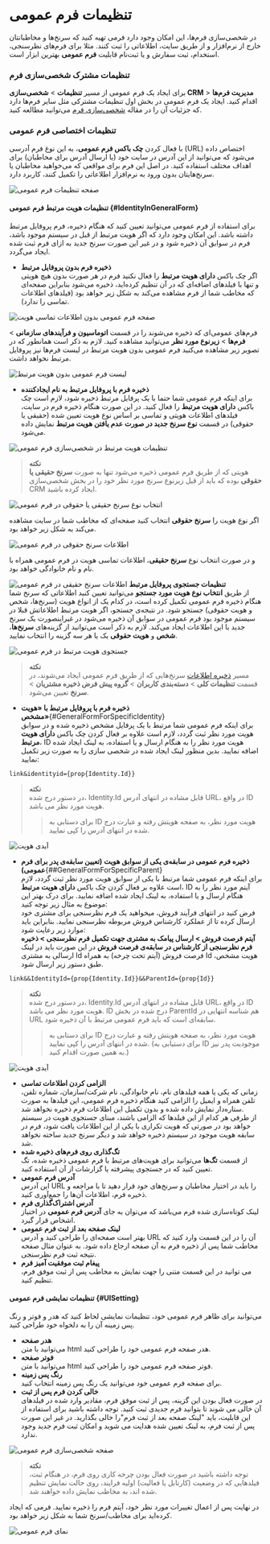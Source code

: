 # تنظیمات فرم عمومی

در شخصی‌سازی فرم‌ها، این امکان وجود دارد فرمی تهیه کنید که سرنخ‌ها و مخاطبانتان خارج از نرم‌افزار و از طریق سایت، اطلاعاتی را ثبت کنند. مثلا برای فرم‌های نظرسنجی، استخدام، ثبت سفارش و یا ثبت‌نام قابلیت **فرم عمومی** بهترین ابزار است.

### تنظیمات مشترک شخصی‌سازی فرم
برای ایجاد یک فرم عمومی از مسیر **تنظیمات** > **شخصی‌سازی CRM** > **مدیریت فرم‌ها** اقدام کنید. ایجاد یک فرم عمومی در بخش اول تنظیمات مشترکی مثل سایر فرم‌ها دارد که جزئیات آن را در مقاله [شخصی‌سازی فرم](https://github.com/1stco/PayamGostarDocs/blob/master/Help/Settings/Personalization-crm/Form-management/2.6.0/Form-customize-setting.md) می‌توانید مطالعه کنید.

### تنظیمات اختصاصی فرم عمومی
با فعال کردن **چک باکس فرم عمومی**، به این نوع فرم آدرسی (URL) اختصاص داده می‌شود که می‌توانید از این آدرس در سایت خود (یا ارسال آدرس برای مخاطبان) برای اهداف مختلف استفاده کنید. در اصل این فرم برای مواقعی که می‌خواهید مخاطبان یا سرنخ‌هایتان بدون ورود به نرم‌افزار اطلاعاتی را تکمیل کنند، کاربرد دارد.

![صفحه تنظیمات فرم عمومی](./Images/General-form_2.7.5.png)

#### تنظیمات هویت مرتبط فرم عمومی {#IdentityInGeneralForm}
برای استفاده از فرم عمومی می‌توانید تعیین کنید که هنگام ذخیره، فرم پروفایل مرتبط داشته باشد. این امکان وجود دارد که اگر هویت مرتبط از قبل در سیستم موجود باشد، فرم در سوابق آن ذخیره شود و در غیر این صورت سرنخ جدید به ازای فرم ثبت شده ایجاد می‌گردد.<br>
- **ذخیره فرم بدون پروفایل مرتبط**<br>
   اگر چک باکس **دارای هویت مرتبط** را فعال نکنید فرم در هر صورت بدون هیچ هویتی و تنها با فیلدهای اضافه‌ای که در آن تنظیم کرده‌اید، ذخیره می‌شود بنابراین صفحه‌ای که مخاطب شما از فرم مشاهده می‌کند به شکل زیر خواهد بود (فیلدهای اطلاعات تماسی را ندارد).

![صفحه فرم عمومی بدون اطلاعات تماسی هویت](./Images/General-Form-Without-Identity.png)

فرم‌های عمومی‌ای که ذخیره می‌شوند را در قسمت **اتوماسیون و فرآیندهای سازمانی** > **فرم‌ها** > **زیرنوع مورد نظر** می‌توانید مشاهده کنید. لازم به ذکر است همانطور که در تصویر زیر مشاهده می‌کنید فرم عمومی بدون هویت مرتبط در لیست فرم‌ها نیز پروفایل مرتبط نخواهد داشت.

![لیست فرم عمومی بدون هویت مرتبط](./Images/ListOfFormWithoutIdentity.png)

- **ذخیره فرم با پروفایل مرتبط به نام ایجادکننده**<br>
   برای اینکه فرم عمومی شما حتما با یک پرفایل مرتبط ذخیره شود، لازم است چک باکس **دارای هویت مرتبط** را فعال کنید. در این‌ صورت هنگام ذخیره فرم در سایت، فیلدهای اطلاعات هویتی و تماسی بر اساس نوع هویت تعیین شده (حقیقی یا حقوقی) در قسمت **نوع سرنخ جدید در صورت عدم یافتن هویت مرتبط** نمایش داده می‌شود. 

![تنظیمات هویت مرتبط در شخصی‌سازی فرم عمومی](./Images/Identity-in-general-form.png)

> **نکته**<br>
> هویتی که از طریق فرم عمومی ذخیره می‌شود تنها به صورت **سرنخ حقیقی یا حقوقی** بوده که باید از قبل زیرنوع سرنخ مورد نظر خود را در بخش شخصی‌سازی CRM ایجاد کرده باشید.

![انتخاب نوع سرنخ حقیقی یا حقوقی در فرم عمومی](./Images/Type-of-identityI-general-form-2.7.5.png)

اگر نوع هویت را **سرنخ حقوقی** انتخاب کنید صفحه‌ای که مخاطب شما در سایت مشاهده می‌کند به شکل زیر خواهد بود.

![اطلاعات سرنخ حقوقی در فرم عمومی](./Images/Organization-Identity-In-General-Form.png)

و در صورت انتخاب نوع **سرنخ حقیقی**، اطلاعات تماسی هویت در فرم عمومی همراه با نام و نام خانوادگی خواهد بود.

![اطلاعات سرنخ حقیقی در فرم عمومی](./Images/Person-In-General-Form.png)
**تنظیمات جستجوی پروفایل مرتبط**<br>
   از طریق **انتخاب نوع هویت مورد جستجو** می‌توانید تعیین کنید اطلاعاتی که سرنخ شما هنگام ذخیره فرم عمومی تکمیل کرده است، در کدام یک از انواع هویت (سرنخ‌ها، شخص و هویت حقوقی) جستجو شود. در نتیجه‌ی جستجو، اگر هویت مرتبط اطلاعاتش قبلا در سیستم موجود بود فرم عمومی در سوابق آن ذخیره می‌شود در غیراینصورت یک سرنخ جدید با این اطلاعات ایجاد می‌کند. لازم به ذکر است می‌توانید از گزینه‌های **سرنخ‌ها**، **شخص** و **هویت حقوقی** یک یا هر سه گزینه را انتخاب نمایید.

![جستجوی هویت مرتبط در فرم عمومی](./Images/Search-Identity-In-General-Form.png)

> **نکته**<br>
> مسیر [ذخیره اطلاعات](https://github.com/1stco/PayamGostarDocs/blob/master/Help/Settings/General-settings/User-category/User-category.md) سرنخ‌هایی که از طریق فرم عمومی ایجاد می‌شوند، در قسمت **تنظیمات کلی** > **دسته‌بندی کاربران** > **گروه پیش فرض ذخیره مشتریان** > **سرنخ** تعیین می‌شود.<br>

- **ذخیره فرم با پروفایل مرتبط با «هویت مشخص»**{#GeneralFormForSpecificIdentity}<br>
   برای اینکه فرم عمومی شما مرتبط با یک پرفایل مشخص ذخیره شده و در سوابق هویت مورد نظر ثبت گردد، لازم است علاوه بر فعال کردن چک باکس **دارای هویت مرتبط**، ID هویت مورد نظر را به هنگام ارسال و یا استفاده، به لینک ایجاد شده اضافه نمایید. بدین منظور لینک ایجاد شده در شخصی سازی را به صورت زیر تکمیل نمایید:<br>
``` 
link&identityid={prop{Identity.Id}} 
```
>**نکته**<br>
> در دستور درج شده، Identity.Id قابل مشاده در انتهای آدرس URL، در واقع ID هویت مورد نظر می باشد.
>> برای دستابی به ID هویت مورد نظر، به صفحه هویتش رفته و عبارت درج شده در انتهای آدرس را کپی نمایید. 

![آیدی هویت](./Images/customer-id-2.7.5.png)


- **ذخیره فرم عمومی در سابقه‌ی یکی از سوابق هویت (تعیین سابقه‌ی پدر برای فرم عمومی)**{##GeneralFormForSpecificParent}<br>
   برای اینکه فرم عمومی شما مرتبط با یکی از سوابق هویت  مورد نظر ثبت گردد، لازم است علاوه بر فعال کردن چک باکس **دارای هویت مرتبط**، ID آیتم مورد نظر را به هنگام ارسال و یا استفاده، به لینک ایجاد شده اضافه نمایید. برای درک بهتر این موضوع به مثال زیر توجه کنید:<br>
   فرض کنید در انتهای فرآیند فروش، میخواهید یک فرم نظرسنجی برای مشتری خود ارسال کرده تا از عملکرد کارشناس فروش مربوطه نظرسنجی نمایید. بنابراین باید موارد زیر رعایت شود:<br>
   **آیتم فرصت فروش > ارسال پیامک به مشتری جهت تکمیل فرم نظرسنجی > ذخیره فرم نظرسنجی از کارشناس در سابقه‌ی فرصت فروش**
   در این صورت باید در لینک ارسالی به مشتری Id فرصت فروش (آیتم تحت چرخه) به همراه Id هویت مشخص، طبق دستور زیر ارسال شود.

``` 
link&&IdentityId={prop{Identity.Id}}&&ParentId={prop{Id}}
```
>**نکته**<br>
> در دستور درج شده، Identity.Id قابل مشاده در انتهای آدرس URL، در واقع ID هویت مورد نظر می باشد. ID درج شده در بخش ParentId هم شناسه انتهایی در URL سابقه‌ای است که باید فرم عمومی مرتبط با آن ذخیره شود.
>> برای دستابی به ID هویت مورد نظر، به صفحه هویتش رفته و عبارت درج شده در انتهای آدرس را کپی نمایید. (برای دستیابی به ID موجودیت پدر نیز به همین صورت اقدام کنید.)

![آیدی هویت](./Images/customer-id-2.7.5.png)


- **الزامی کردن اطلاعات تماسی**<br>
   زمانی که یکی یا همه فیلدهای نام، نام خانوادگی، نام شرکت/سازمان، شماره تلفن، تلفن همراه و ایمیل را الزامی کنید هنگام ذخیره فرم عمومی، این فیلدها به صورت ستاره‌دار نمایش داده شده و بدون تکمیل این اطلاعات فرم ذخیره نخواهد شد.<br>
   از طرفی هر کدام از این فیلدها که الزامی باشند، مبنای جستجوی هویت در سیستم خواهد بود در صورتی که هویت تکراری با یکی از این اطلاعات یافت شود، فرم در سابقه هویت موجود در سیستم ذخیره خواهد شد و دیگر سرنخ جدید ساخته نخواهد شد.<br>
- **تگ‌گذاری روی فرم‌های ذخیره شده**<br>
  از قسمت **تگ‌ها** می‌توانید برای هویت‌های مرتبط با فرم عمومی ذخیره شده، تگ تعیین کنید که در جستجوی پیشرفته یا گزارشات از آن استفاده کنید.<br>
- **آدرس فرم عمومی**<br> 
   این آدرس URL را باید در اختیار مخاطبان و سرنخ‌های خود قرار دهید تا با مراجعه و ذخیره فرم، اطلاعات آن‌ها را جمع‌آوری کنید.<br>
- **آدرس اشتراک‌گذاری فرم**<br> 
   لینک کوتاه‌سازی شده فرم می‌باشد که می‌توان به جای **آدرس فرم عمومی** در اختیاز اشخاص قرار گیرد.<br>
- **لینک صفحه بعد از ثبت فرم عمومی**<br>
  بهتر است صفحه‌ای را طراحی کنید و آدرس URL آن را در این قسمت وارد کنید که مخاطب شما پس از ذخیره فرم به آن صفحه ارجاع داده شود. به عنوان مثال صفحه نتیجه ثبت فرم نظرسنجی.<br>
- **پیغام ثبت موفقیت آمیز فرم**<br>
   می توانید در این قسمت متنی را جهت نمایش به مخاطب پس از ثبت موفق فرم، تنظیم کنید.<br>
#### تنظیمات نمایشی فرم عمومی {#UISetting}
می‌توانید برای ظاهر فرم عمومی خود، تنظیمات نمایشی لحاظ  کنید که هدر و فوتر و رنگ پس زمینه آن را به دلخواه خود طراحی کنید.<br>
- **هدر صفحه**<br>
  می‌توانید با متن html هدر صفحه فرم عمومی خود را طراحی کنید.<br>
- **فوتر صفحه**<br>
   می‌توانید با متن html فوتر صفحه فرم عمومی خود را طراحی کنید.<br>
- **رنگ پس زمینه**<br>
   برای صفحه فرم عمومی خود می‌توانید یک رنگ پس زمینه انتخاب کنید.<br>
- **خالی کردن فرم پس از ثبت** <br>
   در صورت فعال بودن این گزینه، پس از ثبت موفق فرم، مقادیر وارد شده در فیلدهای آن خالی می شوند تا بتوانید فرم جدیدی ثبت کنید. توجه داشته باشید برای استفاده از این قابلیت، باید "لینک صفحه بعد از ثبت فرم"را خالی بگذارید. در غیر این صورت پس از ثبت فرم، به لینک تعیین شده هدایت می شوید و امکان ثبت فرم جدید وجود ندارد.<br>

![صفحه شخصی‌سازی فرم عمومی](./Images/General-form-customization-2.7.5.png)

> **نکته**<br>
> توجه داشته باشید در صورت فعال بودن چرخه کاری روی فرم، در هنگام ثبت، فیلدهایی که در وضعیت (کارتابل یا فعالیت) اولیه فرایند، روی حالت نمایش تنظیم شده اند، به مخاطب نمایش داده خواهند شد.

در نهایت پس از اعمال تغییرات مورد نظر خود، آیتم فرم را ذخیره نمایید. فرمی که ایجاد کرده‌اید برای مخاطب/سرنخ شما به شکل زیر خواهد بود.

![نمای فرم عمومی](./Images/View-of-general-form.png)
